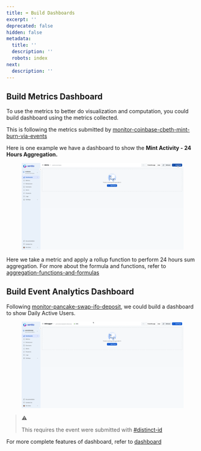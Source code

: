 ```yaml
---
title: ➡ Build Dashboards
excerpt: ''
deprecated: false
hidden: false
metadata:
  title: ''
  description: ''
  robots: index
next:
  description: ''
---
```

## Build Metrics Dashboard <a href="#graphing" id="graphing"></a>

To use the metrics to better do visualization and computation, you could build dashboard using the metrics collected.

This is following the metrics submitted by [monitor-coinbase-cbeth-mint-burn-via-events](monitor-coinbase-cbeth-mint-burn-via-events "mention")

Here is one example we have a dashboard to show the **Mint Activity - 24 Hours Aggregation.**

<figure>
  <img src="https://raw.githubusercontent.com/sentioxyz/docs/main/.gitbook/assets/dashboard (1).gif" alt="" />
  <figcaption></figcaption>
</figure>

Here we take a metric and apply a rollup function to perform 24 hours sum aggregation. For more about the formula and functions, refer to [aggregation-functions-and-formulas](aggregation-functions-and-formulas "mention")

## Build Event Analytics Dashboard <a href="#graphing" id="graphing"></a>

Following [monitor-pancake-swap-ifo-deposit](monitor-pancake-swap-ifo-deposit "mention"), we could build a dashboard to show Daily Active Users.

<figure>
  <img src="https://raw.githubusercontent.com/sentioxyz/docs/main/.gitbook/assets/eventAnalytics.gif" alt="" />
  <figcaption></figcaption>
</figure>

> ⚠️
>
> This requires the event were submitted with [#distinct-id](logs-in-processor#distinct-id "mention")

For more complete features of dashboard, refer to [dashboard](dashboard "mention")